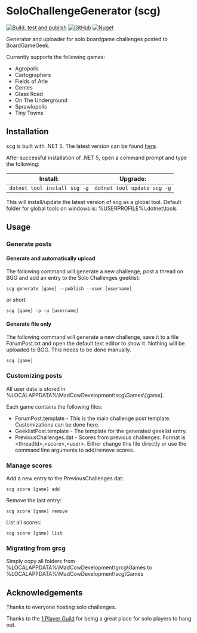 # SoloChallengeGenerator (scg)
[![Build, test and publish](https://github.com/MadCowDevelopment/SoloChallengeGenerator/workflows/Build,%20test%20and%20publish/badge.svg)](https://github.com/MadCowDevelopment/SoloChallengeGenerator/actions?query=workflow%3A"Build%2C+test+and+publish")
[![GitHub](https://img.shields.io/github/license/MadCowDevelopment/SoloChallengeGenerator)](https://github.com/MadCowDevelopment/SoloChallengeGenerator/blob/master/LICENSE)
[![Nuget](https://img.shields.io/nuget/v/scg)](https://www.nuget.org/packages/scg/)

Generator and uploader for solo boardgame challenges posted to BoardGameGeek.

Currently supports the following games: 
* Agropolis
* Cartographers
* Fields of Arle
* Gentes
* Glass Road
* On The Underground
* Sprawlopolis
* Tiny Towns

## Installation

scg is built with .NET 5. The latest version can be found [here](https://dotnet.microsoft.com/download).

After successful installation of .NET 5, open a command prompt and type the following:

| Install:                     | Upgrade:                    |
| ---------------------------- | --------------------------- |
| `dotnet tool install scg -g` | `dotnet tool update scg -g` |

This will install/update the latest version of scg as a global tool. Default folder for global tools on windows is: %USERPROFILE%\\.dotnet\tools

## Usage

### Generate posts

#### Generate and automatically upload
The following command will generate a new challenge, post a thread on BGG and add an entry to the Solo Challenges geeklist:

`scg generate [game] --publish --user [username]`

or short

`scg [game] -p -u [username]`

#### Generate file only
The following command will generate a new challenge, save it to a file ForumPost.txt and open the default text editor to show it. Nothing will be uploaded to BGG. This needs to be done manually.

`scg [game]`

### Customizing posts

All user data is stored in %LOCALAPPDATA%\MadCowDevelopment\scg\Games\\[game].

Each game contains the following files:
* ForumPost.template - This is the main challenge post template. Customizations can be done here.
* GeeklistPost.template - The template for the generated geeklist entry.
* PreviousChallenges.dat - Scores from previous challenges. Format is \<threadId>,\<score>,\<user>. Either change this file directly or use the command line arguments to add/remove scores.

### Manage scores

Add a new entry to the PreviousChallenges.dat:

`scg score [game] add`

Remove the last entry:

`scg score [game] remove`

List all scores:

`scg score [game] list`

### Migrating from grcg

Simply copy all folders from %LOCALAPPDATA%\MadCowDevelopment\grcg\Games to %LOCALAPPDATA%\MadCowDevelopment\scg\Games

## Acknowledgements

Thanks to everyone hosting solo challenges.

Thanks to the [1 Player Guild](https://boardgamegeek.com/guild/1303) for being a great place for solo players to hang out.
